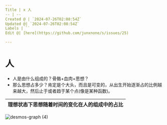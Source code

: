 ```yaml
---
Title | x 人
-- | --
Created @ | `2024-07-26T02:08:54Z`
Updated @| `2024-07-26T02:08:54Z`
Labels | ``
Edit @| [here](https://github.com/junxnone/s/issues/25)

---
```

# 人
- 人是由什么组成的？骨骼+血肉+思想？
- 那么思想占多少？肯定是个大头，而且是可变的，从出生开始逐渐占的比例越来越大，然后止于或者趋于某个点(像是某种函数)。


理想状态下思想随着时间的变化在人的组成中的占比 | 
-- |
![desmos-graph (4)](https://github.com/user-attachments/assets/2720194f-5270-4576-be28-db67097d1c87)

